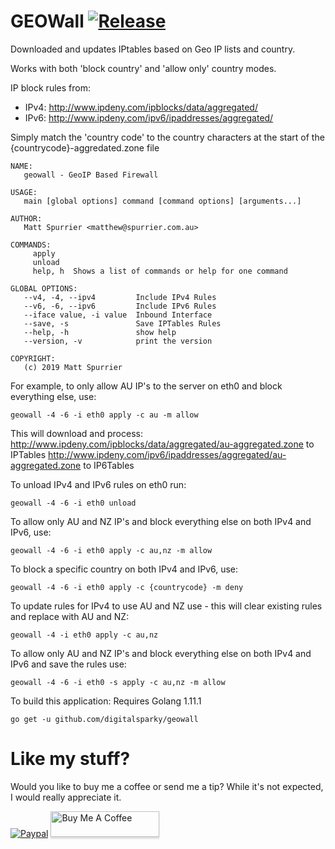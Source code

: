 # GEOWall [![Release](https://github.com/digitalsparky/geowall/actions/workflows/main.yml/badge.svg?event=release)](https://github.com/digitalsparky/geowall/actions/workflows/main.yml)

Downloaded and updates IPtables based on Geo IP lists and country.

Works with both 'block country' and 'allow only' country modes.

IP block rules from:
- IPv4: http://www.ipdeny.com/ipblocks/data/aggregated/
- IPv6: http://www.ipdeny.com/ipv6/ipaddresses/aggregated/

Simply match the 'country code' to the country characters at the start of the {countrycode}-aggredated.zone file

```
NAME:
   geowall - GeoIP Based Firewall

USAGE:
   main [global options] command [command options] [arguments...]

AUTHOR:
   Matt Spurrier <matthew@spurrier.com.au>

COMMANDS:
     apply
     unload
     help, h  Shows a list of commands or help for one command

GLOBAL OPTIONS:
   --v4, -4, --ipv4         Include IPv4 Rules
   --v6, -6, --ipv6         Include IPv6 Rules
   --iface value, -i value  Inbound Interface
   --save, -s               Save IPTables Rules
   --help, -h               show help
   --version, -v            print the version

COPYRIGHT:
   (c) 2019 Matt Spurrier
```

For example, to only allow AU IP's to the server on eth0 and block everything else, use:

```
geowall -4 -6 -i eth0 apply -c au -m allow
```

This will download and process:
http://www.ipdeny.com/ipblocks/data/aggregated/au-aggregated.zone to IPTables
http://www.ipdeny.com/ipv6/ipaddresses/aggregated/au-aggregated.zone to IP6Tables

To unload IPv4 and IPv6 rules on eth0 run:

```
geowall -4 -6 -i eth0 unload
```

To allow only AU and NZ IP's and block everything else on both IPv4 and IPv6, use:

```
geowall -4 -6 -i eth0 apply -c au,nz -m allow
```

To block a specific country on both IPv4 and IPv6, use:

```
geowall -4 -6 -i eth0 apply -c {countrycode} -m deny
```

To update rules for IPv4 to use AU and NZ use - this will clear existing rules and replace with AU and NZ:

```
geowall -4 -i eth0 apply -c au,nz
```

To allow only AU and NZ IP's and block everything else on both IPv4 and IPv6 and save the rules use:

```
geowall -4 -6 -i eth0 -s apply -c au,nz -m allow
```

To build this application:
Requires Golang 1.11.1

```
go get -u github.com/digitalsparky/geowall
```

# Like my stuff?

Would you like to buy me a coffee or send me a tip?
While it's not expected, I would really appreciate it.

[![Paypal](https://www.paypalobjects.com/webstatic/mktg/Logo/pp-logo-100px.png)](https://paypal.me/MattSpurrier) <a href="https://www.buymeacoffee.com/digitalsparky" target="_blank"><img src="https://www.buymeacoffee.com/assets/img/custom_images/white_img.png" alt="Buy Me A Coffee" style="height: 41px !important;width: 174px !important;box-shadow: 0px 3px 2px 0px rgba(190, 190, 190, 0.5) !important;-webkit-box-shadow: 0px 3px 2px 0px rgba(190, 190, 190, 0.5) !important;" ></a>
